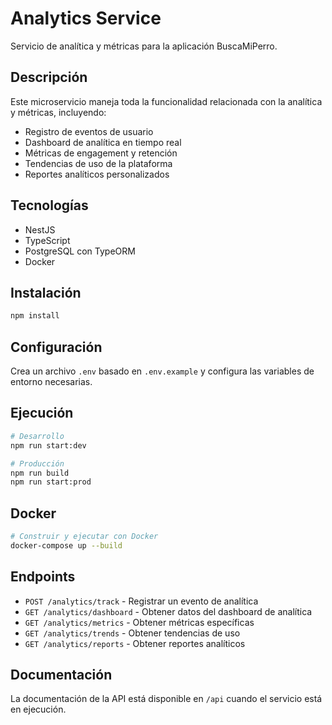 # Analytics Service

Servicio de analítica y métricas para la aplicación BuscaMiPerro.

## Descripción

Este microservicio maneja toda la funcionalidad relacionada con la analítica y métricas, incluyendo:
- Registro de eventos de usuario
- Dashboard de analítica en tiempo real
- Métricas de engagement y retención
- Tendencias de uso de la plataforma
- Reportes analíticos personalizados

## Tecnologías

- NestJS
- TypeScript
- PostgreSQL con TypeORM
- Docker

## Instalación

```bash
npm install
```

## Configuración

Crea un archivo `.env` basado en `.env.example` y configura las variables de entorno necesarias.

## Ejecución

```bash
# Desarrollo
npm run start:dev

# Producción
npm run build
npm run start:prod
```

## Docker

```bash
# Construir y ejecutar con Docker
docker-compose up --build
```

## Endpoints

- `POST /analytics/track` - Registrar un evento de analítica
- `GET /analytics/dashboard` - Obtener datos del dashboard de analítica
- `GET /analytics/metrics` - Obtener métricas específicas
- `GET /analytics/trends` - Obtener tendencias de uso
- `GET /analytics/reports` - Obtener reportes analíticos

## Documentación

La documentación de la API está disponible en `/api` cuando el servicio está en ejecución.